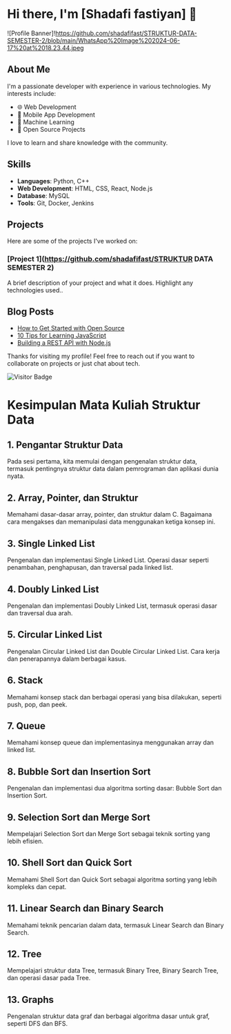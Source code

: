 # Hi there, I'm [Shadafi fastiyan] 👋

![Profile Banner]!https://github.com/shadafifast/STRUKTUR-DATA-SEMESTER-2/blob/main/WhatsApp%20Image%202024-06-17%20at%2018.23.44.jpeg


## About Me

I'm a passionate developer with experience in various technologies. My interests include:
- 🌐 Web Development
- 📱 Mobile App Development
- 🧠 Machine Learning
- 🔧 Open Source Projects

I love to learn and share knowledge with the community.

## Skills

- **Languages**: Python, C++
- **Web Development**: HTML, CSS, React, Node.js
- **Database**: MySQL
- **Tools**: Git, Docker, Jenkins

## Projects

Here are some of the projects I've worked on:

### [Project 1](https://github.com/shadafifast/STRUKTUR DATA SEMESTER 2)
A brief description of your project and what it does. Highlight any technologies used..


## Blog Posts

<!-- BLOG-POST-LIST:START -->
- [How to Get Started with Open Source](https://yourblog.com/open-source)
- [10 Tips for Learning JavaScript](https://yourblog.com/learning-javascript)
- [Building a REST API with Node.js](https://yourblog.com/rest-api-nodejs)
<!-- BLOG-POST-LIST:END -->

Thanks for visiting my profile! Feel free to reach out if you want to collaborate on projects or just chat about tech.

![Visitor Badge](https://visitor-badge.glitch.me/badge?page_id=yourusername.visitor-badge)

# Kesimpulan Mata Kuliah Struktur Data

## 1. Pengantar Struktur Data
Pada sesi pertama, kita memulai dengan pengenalan struktur data, termasuk pentingnya struktur data dalam pemrograman dan aplikasi dunia nyata.

## 2. Array, Pointer, dan Struktur
Memahami dasar-dasar array, pointer, dan struktur dalam C. Bagaimana cara mengakses dan memanipulasi data menggunakan ketiga konsep ini.

## 3. Single Linked List
Pengenalan dan implementasi Single Linked List. Operasi dasar seperti penambahan, penghapusan, dan traversal pada linked list.

## 4. Doubly Linked List
Pengenalan dan implementasi Doubly Linked List, termasuk operasi dasar dan traversal dua arah.

## 5. Circular Linked List
Pengenalan Circular Linked List dan Double Circular Linked List. Cara kerja dan penerapannya dalam berbagai kasus.

## 6. Stack
Memahami konsep stack dan berbagai operasi yang bisa dilakukan, seperti push, pop, dan peek.

## 7. Queue
Memahami konsep queue dan implementasinya menggunakan array dan linked list.

## 8. Bubble Sort dan Insertion Sort
Pengenalan dan implementasi dua algoritma sorting dasar: Bubble Sort dan Insertion Sort.

## 9. Selection Sort dan Merge Sort
Mempelajari Selection Sort dan Merge Sort sebagai teknik sorting yang lebih efisien.

## 10. Shell Sort dan Quick Sort
Memahami Shell Sort dan Quick Sort sebagai algoritma sorting yang lebih kompleks dan cepat.

## 11. Linear Search dan Binary Search
Memahami teknik pencarian dalam data, termasuk Linear Search dan Binary Search.

## 12. Tree
Mempelajari struktur data Tree, termasuk Binary Tree, Binary Search Tree, dan operasi dasar pada Tree.

## 13. Graphs
Pengenalan struktur data graf dan berbagai algoritma dasar untuk graf, seperti DFS dan BFS.
